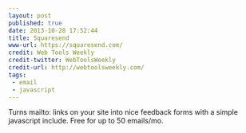 ```yaml
---
layout: post
published: true
date: 2013-10-28 17:52:44
title: Squaresend
www-url: https://squaresend.com/
credit: Web Tools Weekly
credit-twitter: WebToolsWeekly
credit-url: http://webtoolsweekly.com/
tags: 
 - email
 - javascript
---
```


Turns mailto: links on your site into nice feedback forms with a simple javascript include. Free for up to 50 emails/mo.
